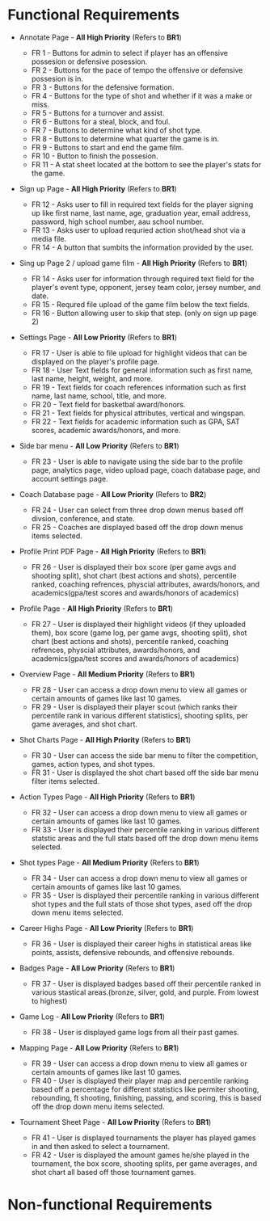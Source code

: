 # Functional Requirements
- Annotate Page - **All High Priority** (Refers to **BR1**)
  - FR 1 - Buttons for admin to select if player has an offensive possesion or defensive posession.
  - FR 2 - Buttons for the pace of tempo the offensive or defensive possesion is in.
  - FR 3 - Buttons for the defensive formation.
  - FR 4 - Buttons for the type of shot and whether if it was a make or miss.
  - FR 5 - Buttons for a turnover and assist.
  - FR 6 - Buttons for a steal, block, and foul.
  - FR 7 - Buttons to determine what kind of shot type.
  - FR 8 - Buttons to determine what quarter the game is in.
  - FR 9 - Buttons to start and end the game film.
  - FR 10 - Button to finish the possesion.
  - FR 11 - A stat sheet located at the bottom to see the player's stats for the game.

- Sign up Page - **All High Priority** (Refers to **BR1**)
  - FR 12 - Asks user to fill in required text fields for the player signing up like first name, last name, age, graduation year, email address, password, high school number, aau school number.
  - FR 13 - Asks user to upload requried action shot/head shot via a media file.
  - FR 14 - A button that sumbits the information provided by the user.

- Sing up Page 2 / upload game film - **All High Priority** (Refers to **BR1**)
  - FR 14 - Asks user for information through required text field for the player's event type, opponent, jersey team color, jersey number, and date.
  - FR 15 - Requred file upload of the game film below the text fields.
  - FR 16 - Button allowing user to skip that step. (only on sign up page 2)
 
- Settings Page - **All Low Priority** (Refers to **BR1**)
  - FR 17 - User is able to file upload for highlight videos that can be displayed on the player's profile page.
  - FR 18 - User Text fields for general information such as first name, last name, height, weight, and more.
  - FR 19 - Text fields for coach references information such as first name, last name, school, title, and more.
  - FR 20 - Text field for basketbal award/honors.
  - FR 21 - Text fields for physical attributes, vertical and wingspan.
  - FR 22 - Text fields for academic information such as GPA, SAT scores, academic awards/honors, and more.

- Side bar menu - **All Low Priority** (Refers to **BR1**)
  - FR 23 - User is able to navigate using the side bar to the profile page, analytics page, video upload page, coach database page, and account settings page.

- Coach Database page - **All Low Priority** (Refers to **BR2**)
  - FR 24 - User can select from three drop down menus based off divsion, conference, and state.
  - FR 25 - Coaches are displayed based off the drop down menus items selected.
 
- Profile Print PDF Page - **All High Priority** (Refers to **BR1**)
  - FR 26 - User is displayed their box score (per game avgs and shooting split), shot chart (best actions and shots), percentile ranked, coaching refrences, physcial attributes, awards/honors, and academics(gpa/test scores and awards/honors of academics)

- Profile Page - **All High Priority** (Refers to **BR1**)
  - FR 27 - User is displayed their highlight videos (if they uploaded them), box score (game log, per game avgs, shooting split), shot chart (best actions and shots), percentile ranked, coaching refrences, physcial attributes, awards/honors, and academics(gpa/test scores and awards/honors of academics)

- Overview Page - **All Medium Priority** (Refers to **BR1**)
  - FR 28 - User can access a drop down menu to view all games or certain amounts of games like last 10 games.
  - FR 29 - User is displayed their player scout (which ranks their percentile rank in various different statistics), shooting splits, per game averages, and shot chart.

- Shot Charts Page - **All High Priority** (Refers to **BR1**)
  - FR 30 - User can access the side bar menu to filter the competition, games, action types, and shot types.
  - FR 31 - User is displayed the shot chart based off the side bar menu filter items selected.

- Action Types Page - **All High Priority** (Refers to **BR1**)
  - FR 32 - User can access a drop down menu to view all games or certain amounts of games like last 10 games.
  - FR 33 - User is displayed their percentile ranking in various different statstic areas and the full stats based off the drop down menu items selected.
 
- Shot types Page - **All Medium Priority** (Refers to **BR1**)
  - FR 34 - User can access a drop down menu to view all games or certain amounts of games like last 10 games.
  - FR 35 - User is displayed their percentile ranking in various different shot types and the full stats of those shot types, ased off the drop down menu items selected.

- Career Highs Page - **All Low Priority** (Refers to **BR1**)
  - FR 36 - User is displayed their career highs in statistical areas like points, assists, defensive rebounds, and offensive rebounds.

- Badges Page - **All Low Priority** (Refers to **BR1**)
  - FR 37 - User is displayed badges based off their percentile ranked in various stastical areas.(bronze, silver, gold, and purple. From lowest to highest)

- Game Log - **All Low Priority** (Refers to **BR1**)
  - FR 38 - User is displayed game logs from all their past games.

- Mapping Page - **All Low Priority** (Refers to **BR1**)
  - FR 39 - User can access a drop down menu to view all games or certain amounts of games like last 10 games.
  - FR 40 - User is displayed their player map and percentile ranking based off a percentage for different statistics like permiter shooting, rebounding, ft shooting, finishing, passing, and scoring, this is based off the drop down menu items selected.

- Tournament Sheet Page - **All Low Priority** (Refers to **BR1**)
  - FR 41 - User is displayed tournaments the player has played games in and then asked to select a tournament.
  - FR 42 - User is displayed the amount games he/she played in the tournament, the box score, shooting splits, per game averages, and shot chart all based off those tournament games.

# Non-functional Requirements
